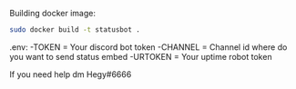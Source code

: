 Building docker image:
```bash
sudo docker build -t statusbot .
```


.env:
    -TOKEN = Your discord bot token
    -CHANNEL = Channel id where do you want to send status embed
    -URTOKEN = Your uptime robot token

If you need help dm Hegy#6666